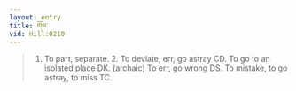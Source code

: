 ```yaml
---
layout: entry
title: གོལ་
vid: Hill:0210
---
```

> 1. To part, separate. 2. To deviate, err, go astray CD. To go to an isolated place DK. (archaic) To err, go wrong DS. To mistake, to go astray, to miss TC.
